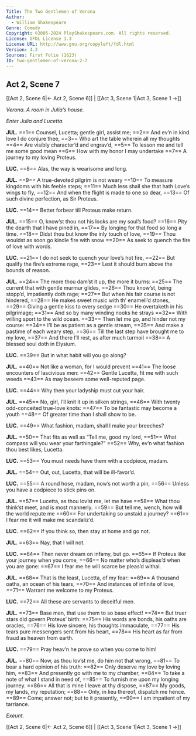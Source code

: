 ```yaml
---
Title: The Two Gentlemen of Verona
Author: 
  - William Shakespeare
Genre: Comedy
Copyright: ©2005-2024 PlayShakespeare.com. All rights reserved.
License: GFDL License 1.3
License URL: http://www.gnu.org/copyleft/fdl.html
Version: 4.3
Sources: First Folio (1623)
ID: two-gentlemen-of-verona-2-7
---
```


## Act 2, Scene 7
[[Act 2, Scene 6|← Act 2, Scene 6]] | [[Act 3, Scene 1|Act 3, Scene 1 →]]

*Verona. A room in Julia’s house.*

*Enter Julia and Lucetta.*

**JUL.**
==1== Counsel, Lucetta; gentle girl, assist me;
==2== And ev’n in kind love I do conjure thee,
==3== Who art the table wherein all my thoughts
==4== Are visibly character’d and engrav’d,
==5== To lesson me and tell me some good mean
==6== How with my honor I may undertake
==7== A journey to my loving Proteus.

**LUC.**
==8== Alas, the way is wearisome and long.

**JUL.**
==9== A true-devoted pilgrim is not weary
==10== To measure kingdoms with his feeble steps;
==11== Much less shall she that hath Love’s wings to fly,
==12== And when the flight is made to one so dear,
==13== Of such divine perfection, as Sir Proteus.

**LUC.**
==14== Better forbear till Proteus make return.

**JUL.**
==15== O, know’st thou not his looks are my soul’s food?
==16== Pity the dearth that I have pined in,
==17== By longing for that food so long a time.
==18== Didst thou but know the inly touch of love,
==19== Thou wouldst as soon go kindle fire with snow
==20== As seek to quench the fire of love with words.

**LUC.**
==21== I do not seek to quench your love’s hot fire,
==22== But qualify the fire’s extreme rage,
==23== Lest it should burn above the bounds of reason.

**JUL.**
==24== The more thou dam’st it up, the more it burns:
==25== The current that with gentle murmur glides,
==26== Thou know’st, being stopp’d, impatiently doth rage;
==27== But when his fair course is not hindered,
==28== He makes sweet music with th’ enamell’d stones,
==29== Giving a gentle kiss to every sedge
==30== He overtaketh in his pilgrimage;
==31== And so by many winding nooks he strays
==32== With willing sport to the wild ocean.
==33== Then let me go, and hinder not my course:
==34== I’ll be as patient as a gentle stream,
==35== And make a pastime of each weary step,
==36== Till the last step have brought me to my love,
==37== And there I’ll rest, as after much turmoil
==38== A blessed soul doth in Elysium.

**LUC.**
==39== But in what habit will you go along?

**JUL.**
==40== Not like a woman, for I would prevent
==41== The loose encounters of lascivious men:
==42== Gentle Lucetta, fit me with such weeds
==43== As may beseem some well-reputed page.

**LUC.**
==44== Why then your ladyship must cut your hair.

**JUL.**
==45== No, girl, I’ll knit it up in silken strings,
==46== With twenty odd-conceited true-love knots:
==47== To be fantastic may become a youth
==48== Of greater time than I shall show to be.

**LUC.**
==49== What fashion, madam, shall I make your breeches?

**JUL.**
==50== That fits as well as “Tell me, good my lord,
==51== What compass will you wear your farthingale?”
==52== Why, ev’n what fashion thou best likes, Lucetta.

**LUC.**
==53== You must needs have them with a codpiece, madam.

**JUL.**
==54== Out, out, Lucetta, that will be ill-favor’d.

**LUC.**
==55== A round hose, madam, now’s not worth a pin,
==56== Unless you have a codpiece to stick pins on.

**JUL.**
==57== Lucetta, as thou lov’st me, let me have
==58== What thou think’st meet, and is most mannerly.
==59== But tell me, wench, how will the world repute me
==60== For undertaking so unstaid a journey?
==61== I fear me it will make me scandaliz’d.

**LUC.**
==62== If you think so, then stay at home and go not.

**JUL.**
==63== Nay, that I will not.

**LUC.**
==64== Then never dream on infamy, but go.
==65== If Proteus like your journey when you come,
==66== No matter who’s displeas’d when you are gone:
==67== I fear me he will scarce be pleas’d withal.

**JUL.**
==68== That is the least, Lucetta, of my fear:
==69== A thousand oaths, an ocean of his tears,
==70== And instances of infinite of love,
==71== Warrant me welcome to my Proteus.

**LUC.**
==72== All these are servants to deceitful men.

**JUL.**
==73== Base men, that use them to so base effect!
==74== But truer stars did govern Proteus’ birth:
==75== His words are bonds, his oaths are oracles,
==76== His love sincere, his thoughts immaculate,
==77== His tears pure messengers sent from his heart,
==78== His heart as far from fraud as heaven from earth.

**LUC.**
==79== Pray heav’n he prove so when you come to him!

**JUL.**
==80== Now, as thou lov’st me, do him not that wrong,
==81== To bear a hard opinion of his truth:
==82== Only deserve my love by loving him,
==83== And presently go with me to my chamber,
==84== To take a note of what I stand in need of,
==85== To furnish me upon my longing journey.
==86== All that is mine I leave at thy dispose,
==87== My goods, my lands, my reputation;
==88== Only, in lieu thereof, dispatch me hence.
==89== Come; answer not; but to it presently,
==90== I am impatient of my tarriance.

*Exeunt.*

[[Act 2, Scene 6|← Act 2, Scene 6]] | [[Act 3, Scene 1|Act 3, Scene 1 →]]